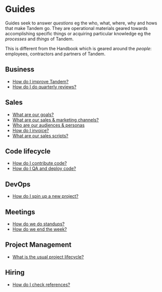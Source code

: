 # Guides

Guides seek to answer _questions_ eg the who, what, where, why and hows that make Tandem go. They are operational materials geared towards accomplishing specific things or acquiring particular knowledge eg the _processes_ and _things_ of Tandem.

This is different from the Handbook which is geared around the _people_: employees, contractors and partners of Tandem.

## Business

* [How do I improve Tandem?](./improve-tandem.md)
* [How do I do quarterly reviews?](./quarterly-review.md)

## Sales

* [What are our goals?](./ultimate-goals.md)
* [What are our sales & marketing channels?](./sales-marketing-channels.md)
* [Who are our audiences & personas](./audiences-personas.md)
* [How do I invoice?](./invoicing.md)
* [What are our sales scripts?](./sales-scripts.md)

## Code lifecycle

* [How do I contribute code?](./contributing-code.md)
* [How do I QA and deploy code?](./qaing-code.md)

## DevOps

* [How do I spin up a new project?](./spinning-up-new-projects.md)

## Meetings

* [How do we do standups?](./daily-standups.md)
* [How do we end the week?](./eow-meeting.md)

## Project Management

* [What is the usual project lifecycle?](./project-lifecycle.md)

## Hiring

* [How do I check references?](./reference-check.md)
